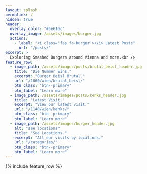 ```yaml
---
layout: splash
permalink: /
hidden: true
header:
  overlay_color: "#5e616c"
  overlay_image: /assets/images/burger.jpg
  actions:
    - label: "<i class='fas fa-burger'></i> Latest Posts"
      url: "/posts/"
excerpt: >
  Exploring Smashed Burgers around Vienna and more.<br />
feature_row:
  - image_path: /assets/images/posts/brutal_beisl_header.jpg
    title: "Die Nummer Eins."
    excerpt: "Burger Beisl Brutal."
    url: "/1060/wien/brutal_beisl/"
    btn_class: "btn--primary"
    btn_label: "Learn more"
  - image_path: /assets/images/posts/kenks_header.jpg
    title: "Latest Visit."
    excerpt: "View our latest visit."
    url: "/1140/wien/kenks/"
    btn_class: "btn--primary"
    btn_label: "Learn more"
  - image_path: /assets/images/burger_header.jpg
    alt: "see locations"
    title: "See Locations."
    excerpt: "All our visits by locations."
    url: "/categories/"
    btn_class: "btn--primary"
    btn_label: "Learn more"      
---
```


{% include feature_row %}
